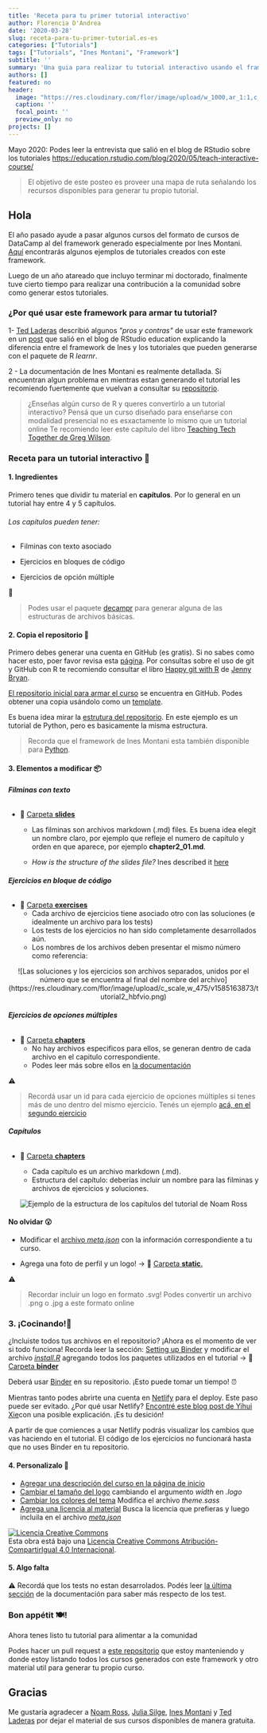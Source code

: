 ```yaml
---
title: 'Receta para tu primer tutorial interactivo'
author: Florencia D'Andrea
date: '2020-03-28'
slug: receta-para-tu-primer-tutorial.es-es
categories: ["Tutorials"]
tags: ["Tutorials", "Ines Montani", "Framework"]
subtitle: ''
summary: 'Una guia para realizar tu tutorial interactivo usando el framework de Ines Montani'
authors: []
featured: no
header:
  image: "https://res.cloudinary.com/flor/image/upload/w_1000,ar_1:1,c_fill,g_auto,e_art:hokusai/v1584660577/3_zru9mg.png"
  caption: ''
  focal_point: ''
  preview_only: no
projects: []
---
```

Mayo 2020: Podes leer la entrevista que salió en el blog de RStudio sobre los tutoriales https://education.rstudio.com/blog/2020/05/teach-interactive-course/


> El objetivo de este posteo es proveer una mapa de ruta señalando los recursos disponibles para generar tu propio tutorial.

## Hola

El año pasado ayude a pasar algunos cursos del formato de cursos de DataCamp al del framework generado especialmente por Ines Montani. [Aquí](https://github.com/flor14/tutorials) encontrarás algunos ejemplos de tutoriales creados con este framework. 

Luego de un año atareado que incluyo terminar mi doctorado, finalmente tuve cierto tiempo para realizar una contribución a la comunidad sobre como generar estos tutoriales.

### ¿Por qué usar este framework para armar tu tutorial?

1- [Ted Laderas](https://twitter.com/tladeras) describió algunos *"pros y contras"* de usar este framework en un [post](https://education.rstudio.com/blog/2020/03/r-bootcamp/) que salió en el blog de RStudio education explicando la diferencia entre el framework de Ines y los tutoriales que pueden generarse con el paquete de R *learnr*. 

2 - La documentación de Ines Montani es realmente detallada. Si encuentran algun problema en mientras estan generando el tutorial les recomiendo fuertemente que vuelvan a consultar su [repositorio](https://github.com/ines/course-starter-r). 

> ¿Enseñas algún curso de R y queres convertirlo a un tutorial interactivo? Pensá que un curso diseñado para enseñarse con modalidad presencial no es esxactamente lo mismo que un tutorial online Te recomiendo leer este capítulo del libro [Teaching Tech Together de Greg Wilson](https://teachtogether.tech/#s:online). 

### Receta para un tutorial interactivo 📝
#### 1. **Ingredientes**

Primero tenes que dividir tu material en  **capítulos**. Por lo general en un tutorial hay entre 4 y 5 capítulos.

###### Los capítulos pueden tener:

* Filminas con texto asociado  

* Ejercicios en bloques de código 

* Ejercicios de opción múltiple


 🤖 
 
> Podes usar el paquete [decampr](https://laderast.github.io/decampr/articles/from_scratch.html) para generar alguna de las estructuras de archivos básicas.

#### 2. **Copia el repositorio** 🏁

Primero debes generar una cuenta en GitHub (es gratis). Si no sabes como hacer esto, poer favor revisa esta [página](https://help.github.com/en/github/getting-started-with-github/signing-up-for-a-new-github-account). Por consultas sobre el uso de git y GitHub con R te recomiendo consultar el libro [Happy git with R](htpps://www.happygitwithr.com) de [Jenny Bryan](https://twitter.com/JennyBryan).

[El repositorio inicial para armar el curso](https://github.com/ines/course-starter-r) se encuentra en GitHub. Podes obtener una copia usándolo como un [template](https://help.github.com/en/github/creating-cloning-and-archiving-repositories/creating-a-repository-from-a-template).

Es buena idea mirar la [estrutura del repositorio](https://ines.github.io/course-starter-python/#repository-structure). En este ejemplo es un tutorial de Python, pero es basicamente la misma estructura. 

> Recorda que el framework de Ines Montani esta también disponible para [Python](https://github.com/ines/course-starter-python).

#### 3. **Elementos a modificar** 📦

###### **Filminas con texto**
* 📁 [Carpeta **slides** ](https://github.com/juliasilge/supervised-ML-case-studies-course/tree/master/slides) 
  - Las filminas son archivos markdown (.md) files. Es buena idea elegit un nombre claro, por ejemplo que refleje el numero de capítulo y orden en que aparece, por ejemplo **chapter2_01.md**.
  
  - *How is the structure of the slides file?* Ines described it [here](https://github.com/ines/course-starter-r)
  
###### **Ejercicios en bloque de código**

* 📁 [Carpeta **exercises**](https://github.com/juliasilge/supervised-ML-case-studies-course/tree/master/exercises) 
  - Cada archivo de ejercicios tiene asociado otro con las soluciones (e idealmente un archivo para los tests)
  - Los tests de los ejercicios no han sido completamente desarrollados aún.
  - Los nombres de los archivos deben presentar el mismo número como referencia:
  
<center>  
  ![Las soluciones y los ejercicios son archivos separados, unidos por el número que se encuentra al final del nombre del archivo](https://res.cloudinary.com/flor/image/upload/c_scale,w_475/v1585163873/tutorial2_hbfvio.png)
</center>  

###### **Ejercicios de opciones múltiples**

* 📁 [Carpeta **chapters**](https://github.com/juliasilge/supervised-ML-case-studies-course/tree/master/chapters)
  - No hay archivos especificos para ellos, se generan dentro de cada archivo en el capitulo correspondiente. 
  - Podes leer más sobre ellos en [la documentación](https://github.com/ines/course-starter-r)

⚠️

>  Recordá usar un id para cada ejercicio de opciones múltiples si tenes más de uno dentro del mismo ejercicio. Tenés un ejemplo [acá, en el segundo ejercicio](https://github.com/noamross/gams-in-r-course/edit/master/chapters/chapter2.md)  

###### **Capítulos** 

* 📁 [Carpeta **chapters**](https://github.com/juliasilge/supervised-ML-case-studies-course/tree/master/chapters) 
  - Cada capítulo es un archivo markdown (.md). 
  - Estructura del capítulo: deberías incluir un nombre para las filminas y archivos de ejercicios y soluciones. 
  
  ![Ejemplo de la estructura de los capítulos del tutorial de Noam Ross](https://res.cloudinary.com/flor/image/upload/v1585062072/tutorial1_emry8n.png)

#### No olvidar 😮

- Modificar el [archivo *meta.json*](https://github.com/noamross/gams-in-r-course/blob/master/meta.json) con la información correspondiente a tu curso.

- Agrega una foto de perfil y un logo! -> 📁 [Carpeta **static**.](https://github.com/noamross/gams-in-r-course/tree/master/static)

⚠️
>  Recordar incluir un logo en formato .svg! Podes convertir un archivo .png o .jpg a este formato online

### 3. **¡Cocinando!**🍳

¿Incluiste todos tus archivos en el repositorio? ¡Ahora es el momento de ver si todo funciona! 
Recorda leer la sección: [Setting up Binder](https://github.com/ines/course-starter-r) y modificar el archivo [*install.R*](https://github.com/juliasilge/supervised-ML-case-studies-course/blob/master/binder/install.R) agregando todos los paquetes utilizados en el tutorial -> 📁 [Carpeta **binder**](https://github.com/juliasilge/supervised-ML-case-studies-course/tree/master/binder)

Deberá usar [Binder](https://mybinder.org/) en su repositorio. ¡Esto puede tomar un tiempo! ⏰

Mientras tanto podes abrirte una cuenta en [Netlify](https://www.netlify.com/) para el deploy. Este paso puede ser evitado. ¿Por qué usar Netlify? [Encontré este blog post de Yihui Xie](https://yihui.org/en/2017/06/netlify-instead-of-github-pages/)con una posible explicación. ¡Es tu desición!

A partir de que comiences a usar Netlify podrás visualizar los cambios que vas haciendo en el tutorial. El código de los ejercicios no funcionará hasta que no uses Binder en tu repositorio.

#### 4. **Personalizalo** 🍒

- [Agregar una descripción del curso en la página de inicio](https://ines.github.io/course-starter-python/#introduction-on-homepage)
- [Cambiar el tamaño del logo](https://github.com/noamross/gams-in-r-course/blob/master/src/styles/index.module.sass) cambiando el argumento *width* en *.logo*
- [Cambiar los colores del tema](https://github.com/juliasilge/supervised-ML-case-studies-course/blob/master/theme.sass) Modifica el archivo *theme.sass*
- [Agrega una licencia al material](https://creativecommons.org/licenses/?lang=es_ES) Busca la licencia que prefieras y luego incluila en el archivo [*meta.json*](https://github.com/noamross/gams-in-r-course/blob/master/meta.json)

<a rel="license" href="http://creativecommons.org/licenses/by-sa/4.0/"><img alt="Licencia Creative Commons" style="border-width:0" src="https://i.creativecommons.org/l/by-sa/4.0/88x31.png" /></a><br />Esta obra está bajo una <a rel="license" href="http://creativecommons.org/licenses/by-sa/4.0/">Licencia Creative Commons Atribución-CompartirIgual 4.0 Internacional</a>.

#### 5. **Algo falta** 

⚠️  Recordá que los tests no estan desarrolados. Podés leer [la última sección](https://github.com/ines/course-starter-r) de la documentación para saber más respecto de los test.

### Bon appétit 🍽!

Ahora tenes listo tu tutorial para alimentar a la comunidad 

Podes hacer un pull request a [este repositorio](https://github.com/flor14/tutorials) que estoy manteniendo y donde estoy listando todos los cursos generados con este framework y otro material util para generar tu propio curso.

## Gracias

Me gustaría agradecer a [Noam Ross](https://twitter.com/noamross), [Julia Silge](https://twitter.com/juliasilge), [Ines Montani](https://twitter.com/_inesmontani) y [Ted Laderas](https://twitter.com/tladeras) por dejar el material de sus cursos disponibles de manera gratuita.




<!--more-->
